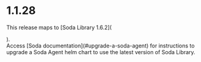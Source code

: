 # 1.1.28

This release maps to \[Soda Library 1.6.2]\(

).\
Access \[Soda documentation]\(#upgrade-a-soda-agent) for instructions to upgrade a Soda Agent helm chart to use the latest version of Soda Library.
